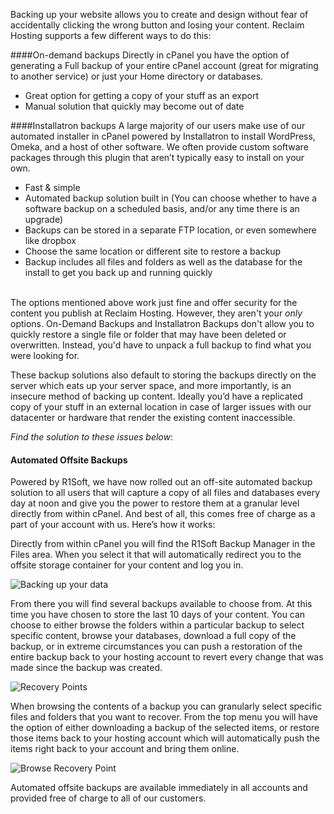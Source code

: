 Backing up your website allows you to create and design without fear of accidentally clicking the wrong button and losing your content. Reclaim Hosting supports a few different ways to do this: 

####On-demand backups 
Directly in cPanel you have the option of generating a Full backup of your entire cPanel account (great for migrating to another service) or just your Home directory or databases. 

- Great option for getting a copy of your stuff as an export
- Manual solution that quickly may become out of date


####Installatron backups
A large majority of our users make use of our automated installer in cPanel powered by Installatron to install WordPress, Omeka, and a host of other software. We often provide custom software packages through this plugin that aren’t typically easy to install on your own.

- Fast & simple
- Automated backup solution built in (You can choose whether to have a software backup on a scheduled basis, and/or any time there is an upgrade)
- Backups can be stored in a separate FTP location, or even somewhere like dropbox
- Choose the same location or different site to restore a backup 
- Backup includes all files and folders as well as the database for the install to get you back up and running quickly
<br><br>


The options mentioned above work just fine and offer security for the content you publish at Reclaim Hosting. However, they aren't your *only* options. On-Demand Backups and Installatron Backups don't allow you to quickly restore a single file or folder that may have been deleted or overwritten. Instead, you'd have to unpack a full backup to find what you were looking for. 


These backup solutions also default to storing the backups directly on the server which eats up your server space, and more importantly, is an insecure method of backing up content. Ideally you’d have a replicated copy of your stuff in an external location in case of larger issues with our datacenter or hardware that render the existing content inaccessible.

*Find the solution to these issues below*:

#### Automated Offsite Backups

Powered by R1Soft, we have now rolled out an off-site automated backup solution to all users that will capture a copy of all files and databases every day at noon and give you the power to restore them at a granular level directly from within cPanel. And best of all, this comes free of charge as a part of your account with us. Here’s how it works:

Directly from within cPanel you will find the R1Soft Backup Manager in the Files area. When you select it that will automatically redirect you to the offsite storage container for your content and log you in.

![Backing up your data](http://i1071.photobucket.com/albums/u516/Brumface/Screen%20Shot%202015-08-08%20at%2011.50.57%20AM_zpspn8kvpzl.png)

From there you will find several backups available to choose from. At this time you have chosen to store the last 10 days of your content. You can choose to either browse the folders within a particular backup to select specific content, browse your databases, download a full copy of the backup, or in extreme circumstances you can push a restoration of the entire backup back to your hosting account to revert every change that was made since the backup was created.

![Recovery Points](http://i1071.photobucket.com/albums/u516/Brumface/Screen%20Shot%202015-08-08%20at%201.09.52%20PM_zpsuuu3mbdk.png)

When browsing the contents of a backup you can granularly select specific files and folders that you want to recover. From the top menu you will have the option of either downloading a backup of the selected items, or restore those items back to your hosting account which will automatically push the items right back to your account and bring them online.

![Browse Recovery Point](http://i1071.photobucket.com/albums/u516/Brumface/Screen%20Shot%202015-08-08%20at%201.10.09%20PM_zpsu5jzcakq.png)

Automated offsite backups are available immediately in all accounts and provided free of charge to all of our customers.
